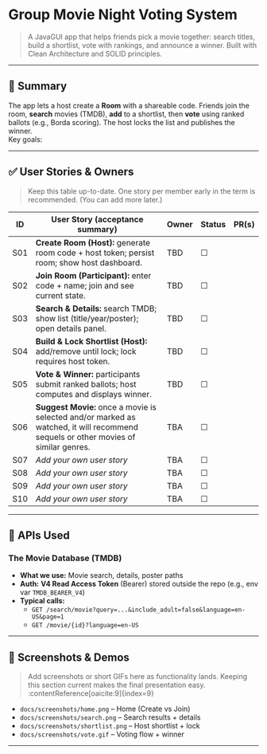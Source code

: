 # Group Movie Night Voting System

> A JavaGUI app that helps friends pick a movie together: search titles, build a shortlist, vote with rankings, and announce a winner. Built with Clean Architecture and SOLID principles.

---

## 🧭 Summary

The app lets a host create a **Room** with a shareable code. Friends join the room, **search** movies (TMDB), **add** to a shortlist, then **vote** using ranked ballots (e.g., Borda scoring). The host locks the list and publishes the winner.  
Key goals:

---

## ✅ User Stories & Owners

> Keep this table up-to-date. One story per member early in the term is recommended. (You can add more later.)

| ID  | User Story (acceptance summary)                                                                                                    | Owner | Status | PR(s) |
|-----|------------------------------------------------------------------------------------------------------------------------------------|-------|---|-------|
| S01 | **Create Room (Host):** generate room code + host token; persist room; show host dashboard.                                        | TBD   | ☐ |       |
| S02 | **Join Room (Participant):** enter code + name; join and see current state.                                                        | TBD   | ☐ |       |
| S03 | **Search & Details:** search TMDB; show list (title/year/poster); open details panel.                                              | TBD   | ☐ |       |
| S04 | **Build & Lock Shortlist (Host):** add/remove until lock; lock requires host token.                                                | TBD   | ☐ |       |
| S05 | **Vote & Winner:** participants submit ranked ballots; host computes and displays winner.                                          | TBD   | ☐ |       |
| S06 | **Suggest Movie:** once a movie is selected and/or marked as watched, it will recommend sequels or other movies of similar genres. | TBA   | ☐ |       |
| S07 | *Add your own user story*                                                                                                          | TBA   | ☐ |       |
| S08 | *Add your own user story*                                                                                                          | TBA   | ☐ |       |
| S09 | *Add your own user story*                                                                                                          | TBA   | ☐ |       |
| S10 | *Add your own user story*                                                                                                          | TBA   | ☐ |       |

---

## 🔌 APIs Used

### The Movie Database (TMDB)
- **What we use:** Movie search, details, poster paths
- **Auth:** **V4 Read Access Token** (Bearer) stored outside the repo (e.g., env var `TMDB_BEARER_V4`)
- **Typical calls:**
    - `GET /search/movie?query=...&include_adult=false&language=en-US&page=1`
    - `GET /movie/{id}?language=en-US`
---

## 🧪 Screenshots & Demos

> Add screenshots or short GIFs here as functionality lands. Keeping this section current makes the final presentation easy. :contentReference[oaicite:9]{index=9}

- `docs/screenshots/home.png` – Home (Create vs Join)
- `docs/screenshots/search.png` – Search results + details
- `docs/screenshots/shortlist.png` – Host shortlist + lock
- `docs/screenshots/vote.gif` – Voting flow + winner

---
